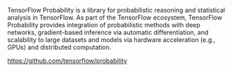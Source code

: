 TensorFlow Probability is a library for probabilistic reasoning and statistical analysis in TensorFlow. As part of the TensorFlow ecosystem, TensorFlow Probability provides integration of probabilistic methods with deep networks, gradient-based inference via automatic differentiation, and scalability to large datasets and models via hardware acceleration (e.g., GPUs) and distributed computation.

https://github.com/tensorflow/probability